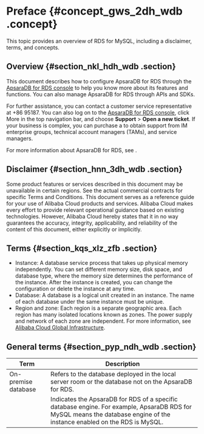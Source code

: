 # Preface {#concept_gws_2dh_wdb .concept}

This topic provides an overview of RDS for MySQL, including a disclaimer, terms, and concepts.

## Overview {#section_nkl_hdh_wdb .section}

This document describes how to configure ApsaraDB for RDS through the [ApsaraDB for RDS console](https://rds.console.aliyun.com/) to help you know more about its features and functions. You can also manage ApsaraDB for RDS through APIs and SDKs.

For further assistance, you can contact a customer service representative at +86 95187. You can also log on to the [ApsaraDB for RDS console](https://rds.console.aliyun.com/), click More in the top navigation bar, and choose **Support** \> **Open a new ticket**. If your business is complex, you can purchase a to obtain support from IM enterprise groups, technical account managers \(TAMs\), and service managers.

For more information about ApsaraDB for RDS, see .

## Disclaimer {#section_hnn_3dh_wdb .section}

Some product features or services described in this document may be unavailable in certain regions. See the actual commercial contracts for specific Terms and Conditions. This document serves as a reference guide for your use of Alibaba Cloud products and services. Alibaba Cloud makes every effort to provide relevant operational guidance based on existing technologies. However, Alibaba Cloud hereby states that it in no way guarantees the accuracy, integrity, applicability, and reliability of the content of this document, either explicitly or implicitly.

## Terms {#section_kqs_xlz_zfb .section}

-   Instance: A database service process that takes up physical memory independently. You can set different memory size, disk space, and database type, where the memory size determines the performance of the instance. After the instance is created, you can change the configuration or delete the instance at any time.
-   Database: A database is a logical unit created in an instance. The name of each database under the same instance must be unique.
-   Region and zone: Each region is a separate geographic area. Each region has many isolated locations known as zones. The power supply and network of each zone are independent. For more information, see [Alibaba Cloud Global Infrastructure](https://www.aliyun.com/about/global?spm=a2c4g.11186623.2.3.OXfiny).

## General terms {#section_pyp_ndh_wdb .section}

|Term|Description|
|----|-----------|
|On-premise database|Refers to the database deployed in the local server room or the database not on the ApsaraDB for RDS.|
| |Indicates the ApsaraDB for RDS of a specific database engine. For example, ApsaraDB RDS for MySQL means the database engine of the instance enabled on the RDS is MySQL.|

